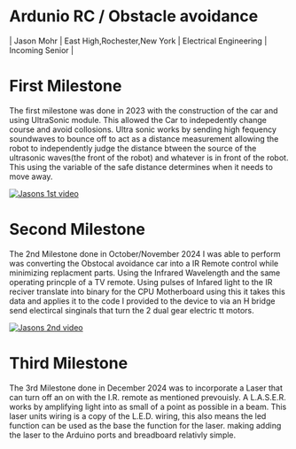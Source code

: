   
# Ardunio RC / Obstacle avoidance 

| Jason Mohr | East High,Rochester,New York | Electrical Engineering | Incoming Senior |

 # First Milestone

  
The first milestone was done in 2023 with the construction of the car and using UltraSonic module. This allowed the Car to indepedently change course and avoid collosions. Ultra sonic works by sending high fequency soundwaves to bounce off to act as a distance measurement allowing the robot to independently judge the distance btween the source of the ultrasonic waves(the front of the robot) and whatever is in front of the robot. This using the variable of the safe distance determines when it needs to move away.  

[![Jasons 1st video](https://res.cloudinary.com/marcomontalbano/image/upload/v1732231329/video_to_markdown/images/youtube--s_3hY4ITGJA-c05b58ac6eb4c4700831b2b3070cd403.jpg)](https://www.youtube.com/watch?v=s_3hY4ITGJA&t=3s "Jasons 1st video")



# Second Milestone

The 2nd Milestone done in October/November 2024 I was able to perform was converting the Obstocal avoidance car into a IR Remote control while minimizing replacment parts.
Using the Infrared Wavelength and the same operating princple of a TV remote. Using pulses of Infared light to the IR reciver translate into binary for the CPU Motherboard using this it takes this data and applies it to the code I provided to the device to via an H bridge send electircal singinals that turn the 2 dual gear electric tt motors.



[![Jasons 2nd video](https://res.cloudinary.com/marcomontalbano/image/upload/v1732231274/video_to_markdown/images/youtube--GmOdrWnKn7I-c05b58ac6eb4c4700831b2b3070cd403.jpg)](https://www.youtube.com/watch?v=GmOdrWnKn7I&t=1s "Jasons 2nd video")



# Third Milestone 

The 3rd Milestone done in December 2024 was to incorporate a Laser that can turn off an on with the I.R. remote as mentioned
prevouisly. A L.A.S.E.R. works by amplifying light into as small of a point as possible in a beam. This laser units wiring is a copy of the L.E.D. wiring, this also means the led function can be used as the base the function for the laser. making adding the laser to the Arduino ports and breadboard relativly simple.


